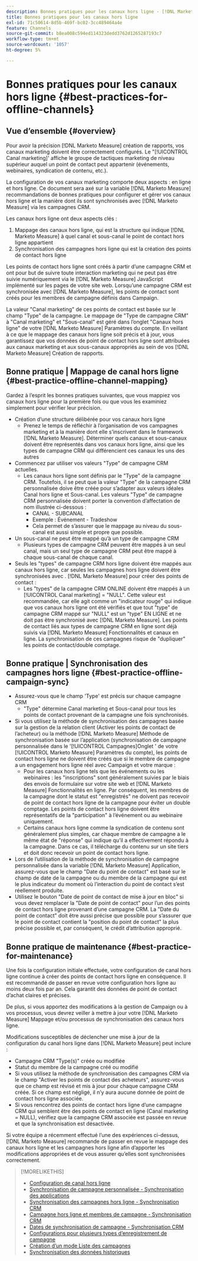 ```yaml
---
description: Bonnes pratiques pour les canaux hors ligne - [!DNL Marketo Measure] - Documentation du produit
title: Bonnes pratiques pour les canaux hors ligne
exl-id: 71c50614-8d5b-469f-bc02-3cc489464a4e
feature: Channels
source-git-commit: b8ea008c594ed114323dedd3762d1265287193c7
workflow-type: tm+mt
source-wordcount: '1057'
ht-degree: 5%

---
```


# Bonnes pratiques pour les canaux hors ligne {#best-practices-for-offline-channels}

## Vue d’ensemble {#overview}

Pour avoir la précision [!DNL Marketo Measure] création de rapports, vos canaux marketing doivent être correctement configurés. Le &quot;[!UICONTROL Canal marketing]&#39; affiche le groupe de tactiques marketing de niveau supérieur auquel un point de contact peut appartenir (événements, webinaires, syndication de contenu, etc.).

La configuration de vos canaux marketing comporte deux aspects : en ligne et hors ligne. Ce document sera axé sur la variable [!DNL Marketo Measure] recommandations de bonnes pratiques pour configurer et gérer vos canaux hors ligne et la manière dont ils sont synchronisés avec [!DNL Marketo Measure] via les campagnes CRM.

Les canaux hors ligne ont deux aspects clés :

1. Mappage des canaux hors ligne, qui est la structure qui indique [!DNL Marketo Measure] à quel canal et sous-canal le point de contact hors ligne appartient
1. Synchronisation des campagnes hors ligne qui est la création des points de contact hors ligne

Les points de contact hors ligne sont créés à partir d’une campagne CRM et ont pour but de suivre toute interaction marketing qui ne peut pas être suivie numériquement via le [!DNL Marketo Measure] JavaScript implémenté sur les pages de votre site web. Lorsqu’une campagne CRM est synchronisée avec [!DNL Marketo Measure], les points de contact sont créés pour les membres de campagne définis dans Campaign.

La valeur &quot;Canal marketing&quot; de ces points de contact est basée sur le champ &quot;Type&quot; de la campagne. Le mappage de &quot;Type de campagne CRM&quot; à &quot;Canal marketing&quot; et &quot;Sous-canal&quot; est géré dans l’onglet &quot;Canaux hors ligne&quot; de votre [!DNL Marketo Measure] Paramètres du compte. En veillant à ce que le mappage des canaux hors ligne soit précis et à jour, vous garantissez que vos données de point de contact hors ligne sont attribuées aux canaux marketing et aux sous-canaux appropriés au sein de vos [!DNL Marketo Measure] Création de rapports.

## Bonne pratique | Mappage de canal hors ligne {#best-practice-offline-channel-mapping}

Gardez à l’esprit les bonnes pratiques suivantes, que vous mappiez vos canaux hors ligne pour la première fois ou que vous les examiniez simplement pour vérifier leur précision.

* Création d’une structure délibérée pour vos canaux hors ligne
   * Prenez le temps de réfléchir à l’organisation de vos campagnes marketing et à la manière dont elle s’inscrivent dans le framework [!DNL Marketo Measure]. Déterminer quels canaux et sous-canaux doivent être représentés dans vos canaux hors ligne, ainsi que les types de campagne CRM qui différencient ces canaux les uns des autres
* Commencez par utiliser vos valeurs &quot;Type&quot; de campagne CRM actuelles.
   * Les canaux hors ligne sont définis par le &quot;Type&quot; de la campagne CRM. Toutefois, il se peut que la valeur &quot;Type&quot; de la campagne CRM personnalisée doive être créée pour s’adapter aux valeurs idéales Canal hors ligne et Sous-canal. Les valeurs &quot;Type&quot; de campagne CRM personnalisée doivent porter la convention d’affectation de nom illustrée ci-dessous :
      * CANAL - SUBCANAL
      * Exemple : Événement - Tradeshow
      * Cela permet de s’assurer que le mappage au niveau du sous-canal est aussi simple et propre que possible.
* Un sous-canal ne peut être mappé qu’à un type de campagne CRM
   * Plusieurs types de campagne CRM peuvent être mappés à un seul canal, mais un seul type de campagne CRM peut être mappé à chaque sous-canal de chaque canal.
* Seuls les &quot;types&quot; de campagne CRM hors ligne doivent être mappés aux canaux hors ligne, car seules les campagnes hors ligne doivent être synchronisées avec . [!DNL Marketo Measure] pour créer des points de contact :
   * Les &quot;types&quot; de la campagne CRM ONLINE doivent être mappés à un [!UICONTROL Canal marketing] = &quot;NULL&quot;. Cette valeur est recommandée, car elle agit comme un &quot;indicateur rouge&quot; qui indique que vos canaux hors ligne ont été vérifiés et que tout &quot;type&quot; de campagne CRM mappé sur &quot;NULL&quot; est un &quot;type&quot; EN LIGNE et ne doit pas être synchronisé avec [!DNL Marketo Measure]. Les points de contact liés aux types de campagne CRM en ligne sont déjà suivis via [!DNL Marketo Measure] Fonctionnalités et canaux en ligne. La synchronisation de ces campagnes risque de &quot;dupliquer&quot; les points de contact/double comptage.

## Bonne pratique | Synchronisation des campagnes hors ligne {#best-practice-offline-campaign-sync}

* Assurez-vous que le champ &#39;Type&#39; est précis sur chaque campagne CRM
   * &quot;Type&quot; détermine Canal marketing et Sous-canal pour tous les points de contact provenant de la campagne une fois synchronisés.
* Si vous utilisez la méthode de synchronisation des campagnes basée sur la gestion de la relation client (Activer les points de contact de l’acheteur) ou la méthode [!DNL Marketo Measure] Méthode de synchronisation basée sur l’application (synchronisation de campagne personnalisée dans le &#39;[!UICONTROL Campagnes]Onglet &#39; de votre [!UICONTROL Marketo Measure] Paramètres du compte), les points de contact hors ligne ne doivent être créés que si le membre de campagne a un engagement hors ligne réel avec Campaign et votre marque :
   * Pour les canaux hors ligne tels que les événements ou les webinaires : les &quot;inscriptions&quot; sont généralement suivies par le biais des envois de formulaire sur votre site web et [!DNL Marketo Measure] Fonctionnalités en ligne. Par conséquent, les membres de la campagne dont le statut est &quot;enregistrés&quot; ne doivent pas recevoir de point de contact hors ligne de la campagne pour éviter un double comptage. Les points de contact hors ligne doivent être représentatifs de la &quot;participation&quot; à l’événement ou au webinaire uniquement.
   * Certains canaux hors ligne comme la syndication de contenu sont généralement plus simples, car chaque membre de campagne a le même état de &quot;réponse&quot; qui indique qu’il a effectivement répondu à la campagne. Dans ce cas, il télécharge du contenu sur un site tiers et doit donc recevoir un point de contact hors ligne.
* Lors de l’utilisation de la méthode de synchronisation de campagne personnalisée dans la variable [!DNL Marketo Measure] Application, assurez-vous que le champ &quot;Date du point de contact&quot; est basé sur le champ de date de la campagne ou du membre de la campagne qui est le plus indicateur du moment où l’interaction du point de contact s’est réellement produite.
* Utilisez le bouton &quot;Date de point de contact de mise à jour en bloc&quot; si vous devez remplacer la &quot;Date de point de contact&quot; pour l’un des points de contact hors ligne provenant d’une campagne CRM. La &quot;Date du point de contact&quot; doit être aussi précise que possible pour s’assurer que le point de contact contient la &quot;position du point de contact&quot; la plus précise possible et, par conséquent, le crédit d’attribution approprié.

## Bonne pratique de maintenance {#best-practice-for-maintenance}

Une fois la configuration initiale effectuée, votre configuration de canal hors ligne continue à créer des points de contact hors ligne en conséquence. Il est recommandé de passer en revue votre configuration hors ligne au moins deux fois par an. Cela garantit des données de point de contact d’achat claires et précises.

De plus, si vous apportez des modifications à la gestion de Campaign ou à vos processus, vous devrez veiller à mettre à jour votre [!DNL Marketo Measure] Mappage et/ou processus de synchronisation des canaux hors ligne.

Modifications susceptibles de déclencher une mise à jour de la configuration du canal hors ligne dans [!DNL Marketo Measure] peut inclure :

* Campagne CRM &quot;Type(s)&quot; créée ou modifiée
* Statut du membre de la campagne créé ou modifié
* Si vous utilisez la méthode de synchronisation des campagnes CRM via le champ &quot;Activer les points de contact des acheteurs&quot;, assurez-vous que ce champ est révisé et mis à jour pour chaque campagne CRM créée. Si ce champ est négligé, il n’y aura aucune donnée de point de contact hors ligne associée.
* Si vous rencontrez des points de contact hors ligne d’une campagne CRM qui semblent être des points de contact en ligne (Canal marketing = NULL), vérifiez que la campagne CRM associée est passée en revue et que la synchronisation est désactivée.

Si votre équipe a récemment effectué l’une des expériences ci-dessus, [!DNL Marketo Measure] recommande de passer en revue le mappage des canaux hors ligne et les campagnes hors ligne afin d’apporter les modifications appropriées et de vous assurer qu’elles sont synchronisées correctement.

>[!MORELIKETHIS]
>
>* [Configuration de canal hors ligne](/help/channel-tracking-and-setup/offline-channels/offline-custom-channel-setup.md)
>* [Synchronisation de campagne personnalisée - Synchronisation des applications](/help/channel-tracking-and-setup/offline-channels/custom-campaign-sync.md)
>* [Synchronisation des campagnes hors ligne - Synchronisation CRM](/help/channel-tracking-and-setup/offline-channels/legacy-processes/syncing-offline-campaigns.md)
>* [Campagne hors ligne et membres de campagne - Synchronisation CRM](/help/channel-tracking-and-setup/offline-channels/legacy-processes/campaigns-and-campaign-members.md)
>* [Dates de synchronisation de campagne - Synchronisation CRM](/help/channel-tracking-and-setup/offline-channels/legacy-processes/campaign-sync-dates.md)
>* [Configurations pour plusieurs types d’enregistrement de campagne](/help/channel-tracking-and-setup/offline-channels/configurations-for-multiple-campaign-record-types.md)
>* [Création d’un mode Liste des campagnes](/help/channel-tracking-and-setup/offline-channels/legacy-processes/creating-a-campaign-list-view-for-salesforce-campaigns.md)
>* [Synchronisation des données historiques](/help/channel-tracking-and-setup/offline-channels/legacy-processes/syncing-historical-data.md)
